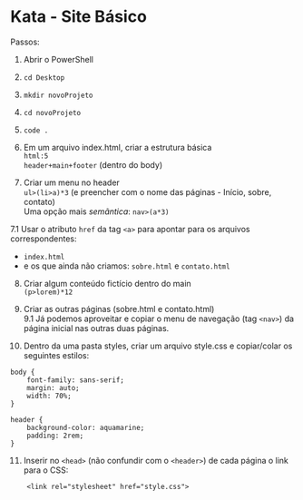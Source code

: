 # Kata - Site Básico

Passos:  

1. Abrir o PowerShell
2. ```cd Desktop```
3. ```mkdir novoProjeto```
4. ```cd novoProjeto```
5. ```code .```

6. Em um arquivo index.html, criar a estrutura básica   
```html:5```   
```header+main+footer``` (dentro do body)  
  
  
7. Criar um menu no header  
```ul>(li>a)*3``` (e preencher com o nome das páginas - Início, sobre, contato)  
Uma opção mais *semãntica*: ```nav>(a*3)```
  
  
7.1 Usar o atributo ```href``` da tag ```<a>``` para apontar para os arquivos correspondentes:  
- ```index.html```  
- e os que ainda não criamos: ```sobre.html``` e ```contato.html```  

8. Criar algum conteúdo fictício dentro do main  
```(p>lorem)*12```    

9. Criar as outras páginas (sobre.html e contato.html)  
9.1 Já podemos aproveitar e copiar o menu de navegação (tag ```<nav>```) da página inicial nas outras duas páginas.  

10. Dentro da uma pasta styles, criar um arquivo style.css e copiar/colar os seguintes estilos:   
```
body {
    font-family: sans-serif;
    margin: auto;
    width: 70%;
}

header {
    background-color: aquamarine;
    padding: 2rem;
}
```

11. Inserir no ```<head>``` (não confundir com o ```<header>```) de cada página o link para o CSS:   
```
    <link rel="stylesheet" href="style.css">
```



